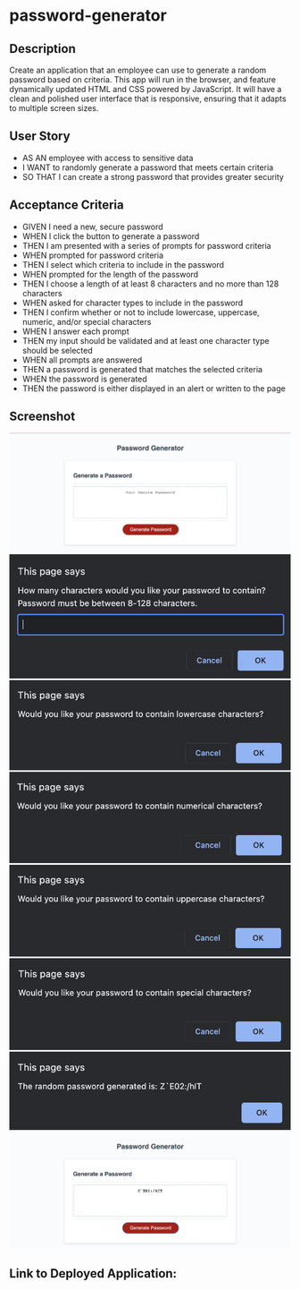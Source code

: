 # password-generator

## Description
Create an application that an employee can use to generate a random password based on criteria. This app will run in the browser, and feature dynamically updated HTML and CSS powered by JavaScript. It will have a clean and polished user interface that is responsive, ensuring that it adapts to multiple screen sizes.

## User Story
- AS AN employee with access to sensitive data
- I WANT to randomly generate a password that meets certain criteria
- SO THAT I can create a strong password that provides greater security

## Acceptance Criteria
- GIVEN I need a new, secure password
- WHEN I click the button to generate a password
- THEN I am presented with a series of prompts for password criteria
- WHEN prompted for password criteria
- THEN I select which criteria to include in the password
- WHEN prompted for the length of the password
- THEN I choose a length of at least 8 characters and no more than 128 characters
- WHEN asked for character types to include in the password
- THEN I confirm whether or not to include lowercase, uppercase, numeric, and/or special characters
- WHEN I answer each prompt
- THEN my input should be validated and at least one character type should be selected
- WHEN all prompts are answered
- THEN a password is generated that matches the selected criteria
- WHEN the password is generated
- THEN the password is either displayed in an alert or written to the page

## Screenshot
![screenshot](https://github.com/AMDWorkspace/password-generator/blob/main/images/Screen%20Shot%202021-12-05%20at%209.44.24%20PM.png)
![screenshot](https://github.com/AMDWorkspace/password-generator/blob/main/images/Screen%20Shot%202021-12-05%20at%209.46.25%20PM.png)
![screenshot](https://github.com/AMDWorkspace/password-generator/blob/main/images/Screen%20Shot%202021-12-05%20at%209.46.42%20PM.png)
![screenshot](https://github.com/AMDWorkspace/password-generator/blob/main/images/Screen%20Shot%202021-12-05%20at%209.46.55%20PM.png)
![screenshot](https://github.com/AMDWorkspace/password-generator/blob/main/images/Screen%20Shot%202021-12-05%20at%209.47.17%20PM.png)
![screenshot](https://github.com/AMDWorkspace/password-generator/blob/main/images/Screen%20Shot%202021-12-05%20at%209.47.33%20PM.png)
![screenshot](https://github.com/AMDWorkspace/password-generator/blob/main/images/Screen%20Shot%202021-12-05%20at%209.49.29%20PM.png)
![screenshot](https://github.com/AMDWorkspace/password-generator/blob/main/images/Screen%20Shot%202021-12-05%20at%209.49.40%20PM.png)

## Link to Deployed Application:
